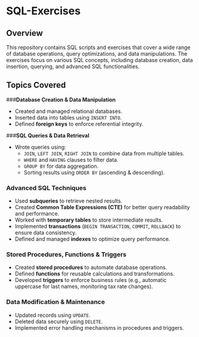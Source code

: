 ﻿# SQL-Exercises

## Overview  
This repository contains SQL scripts and exercises that cover a wide range of database operations, query optimizations, and data manipulations. The exercises focus on various SQL concepts, including database creation, data insertion, querying, and advanced SQL functionalities.  

## Topics Covered  

###**Database Creation & Data Manipulation**  
- Created and managed relational databases.  
- Inserted data into tables using `INSERT INTO`.  
- Defined **foreign keys** to enforce referential integrity.  

###**SQL Queries & Data Retrieval**  
- Wrote queries using:  
  - `JOIN`, `LEFT JOIN`, `RIGHT JOIN` to combine data from multiple tables.  
  - `WHERE` and `HAVING` clauses to filter data.  
  - `GROUP BY` for data aggregation.  
  - Sorting results using `ORDER BY` (ascending & descending).  

### **Advanced SQL Techniques**  
- Used **subqueries** to retrieve nested results.  
- Created **Common Table Expressions (CTE)** for better query readability and performance.  
- Worked with **temporary tables** to store intermediate results.  
- Implemented **transactions** (`BEGIN TRANSACTION`, `COMMIT`, `ROLLBACK`) to ensure data consistency.  
- Defined and managed **indexes** to optimize query performance.  

### **Stored Procedures, Functions & Triggers**  
- Created **stored procedures** to automate database operations.  
- Defined **functions** for reusable calculations and transformations.  
- Developed **triggers** to enforce business rules (e.g., automatic uppercase for last names, monitoring tax rate changes).  

### **Data Modification & Maintenance**  
- Updated records using `UPDATE`.  
- Deleted data securely using `DELETE`.  
- Implemented error handling mechanisms in procedures and triggers.  
